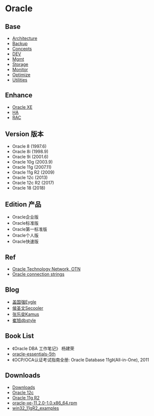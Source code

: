 # Oracle

## Base

- [Architecture](Architecture/Readme.md)
- [Backup](Backup/Readme.md)
- [Concepts](Concepts/Readme.md)
- [DEV](Dev/Readme.md)
- [Mgmt](Mgmt/Readme.md)
- [Storage](Architecture/Storage/Storage.md)
- [Monitor](Monitor/Readme.md)
- [Optimize](Optimize/Readme.md)
- [Utilities](Utilities/Readme.md)

## Enhance

- [Oracle XE](Oracle_XE/Readme.md)
- [HA](HA/Readme.md)
- [RAC](RAC/Readme.md)


## Version 版本

- Oracle 8 (1997.6)
- Oracle 8i (1998.9)
- Oracle 9i (2001.6)
- Oracle 10g (2003.9)
- Oracle 11g (2007.11)
- Oracle 11g R2 (2009)
- Oracle 12c (2013)
- Oracle 12c R2 (2017)
- Oracle 18 (2018)

## Edition 产品

- Oracle企业版
- Oracle标准版
- Oracle第一标准版
- Oracle个人版
- Oracle快速版

## Ref

- [Oracle Technology Network, OTN](http://www.oracle.com/technetwork/cn/index.html)
- [Oracle connection strings](https://www.connectionstrings.com/oracle/)

## Blog

- [盖国强Eygle](http://www.eygle.com/)
- [侯圣文Secooler](http://ocmu.org/)
- [张乐奕Kamus](http://www.dbform.com/)
- [崔旭dbstyle](http://www.dbstyle.net/)

## Book List

- 《Oracle DBA 工作笔记》 杨建荣
- [oracle-essentials-5th](https://www.safaribooksonline.com/library/view/oracle-essentials-5th/9781449343156/)
- 《OCP/OCA认证考试指南全册: Oracle Database 11g》(All-in-One), 2011

## Downloads

- [Downloads](http://www.oracle.com/technetwork/database/enterprise-edition/downloads/index.html)
- [Oracle 12c](http://www.oracle.com/technetwork/database/enterprise-edition/downloads/oracle12c-linux-12201-3608234.html)
- [Oracle 11g R2](http://www.oracle.com/technetwork/database/enterprise-edition/downloads/112010-win32soft-098987.html)
- [oracle-xe-11.2.0-1.0.x86_64.rpm](http://download.oracle.com/otn/linux/oracle11g/xe/oracle-xe-11.2.0-1.0.x86_64.rpm.zip)
- [win32_11gR2_examples](http://download.oracle.com/otn/nt/oracle11g/112010/win32_11gR2_examples.zip)

